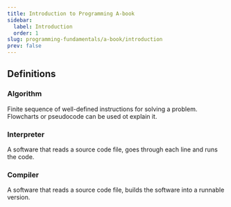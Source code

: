 ```yaml
---
title: Introduction to Programming A-book
sidebar:
  label: Introduction
  order: 1
slug: programming-fundamentals/a-book/introduction
prev: false
---
```


## Definitions

### Algorithm

Finite sequence of well-defined instructions for solving a problem. Flowcharts
or pseudocode can be used ot explain it.

### Interpreter

A software that reads a source code file, goes through each line and runs the
code.

### Compiler

A software that reads a source code file, builds the software into a runnable
version.
